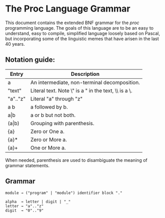 # The Proc Language Grammar

This document contains the extended BNF grammar for the _proc_ programming
language. The goals of this language are to be an easy to understand,
easy to compile, simplified language loosely based on Pascal, but
incorporating some of the linguistic memes that have arisen in the last
40 years.

## Notation guide:

Entry        | Description
-------------|--------------
a            | An intermediate, non-terminal decomposition.
"text"       | Literal text. Note \\" is a " in the text, \\\\ is a \\.
"a".."z"     | Literal "a" through "z"
a b          | a followed by b.
a\|b         | a or b but not both.
(a\|b)       | Grouping with parenthesis.
{a}          | Zero or One a.
{a}\*        | Zero or More a.
{a}\+        | One or More a.

When needed, parenthesis are used to disambiguate the meaning of grammar
statements.

## Grammar

<pre><code>module &rarr; ("program" | "module") identifier block "."

alpha  &rarr; letter | digit | "_"
letter &rarr; "a".."z"
digit  &rarr; "0".."9"
</code></pre>


